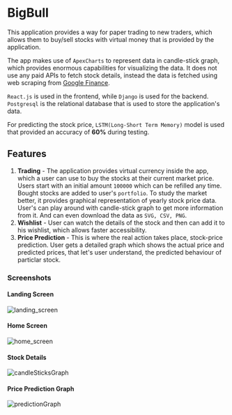 # BigBull

This application provides a way for paper trading to new traders, which allows them to buy/sell stocks with virtual money that is provided by the application. 

The app makes use of `ApexCharts` to represent data in candle-stick graph, which provides enormous capabilities for visualizing the data. 
It does not use any paid APIs to fetch stock details, instead the data is fetched using web scraping from [Google Finance](https://www.google.com/finance/).

`React.js` is used in the frontend, while `Django` is used for the backend. `Postgresql` is the relational database that is used to store the application's data.

For predicting the stock price, `LSTM(Long-Short Term Memory)` model is used that provided an accuracy of **60%** during testing.




## Features

1. **Trading** - The application provides virtual currency inside the app, which a user can use to buy the stocks at their current market price. 
Users start with an initial amount `100000` which can be refilled any time. Bought stocks are added to user's `portfolio`.
To study the market better, it provides graphical representation of yearly stock price data. User's can play around with candle-stick graph to get 
more information from it. And can even download the data as `SVG, CSV, PNG`.
2. **Wishlist** - User can watch the details of the stock and then can add it to his wishlist, which allows faster accessibility.
3. **Price Prediction** - This is where the real action takes place, stock-price prediction. User gets a detailed graph which shows the actual price and predicted prices, 
that let's user understand, the predicted behaviour of particlar stock.


### Screenshots

#### Landing Screen
![landing_screen](https://user-images.githubusercontent.com/63868389/170997515-c6a9d998-f362-47fb-833c-3fcd6d2dd166.png)

#### Home Screen
![home_screen](https://user-images.githubusercontent.com/63868389/170997615-de89c016-b6fa-464d-be0a-89eadd47ae91.png)

#### Stock Details
![candleSticksGraph](https://user-images.githubusercontent.com/63868389/170997670-fe7a78e5-13c9-44d1-a2f5-acaabe96438e.png)

#### Price Prediction Graph
![predictionGraph](https://user-images.githubusercontent.com/63868389/170997700-218fd756-31d1-43ac-9d2d-6b2e0449a5b4.png)
